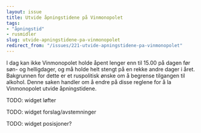 ```yaml
---
layout: issue
title: Utvide åpningstidene på Vinmonopolet
tags:
- "åpningstid"
- rusmidler
slug: utvide-apningstidene-pa-vinmonopolet
redirect_from: "/issues/221-utvide-apningstidene-pa-vinmonopolet"
---
```


I dag kan ikke Vinmonopolet holde åpent lenger enn til 15.00 på dagen før søn- og helligdager, og må holde helt stengt på en rekke andre dager i året. Bakgrunnen for dette er et ruspolitisk ønske om å begrense tilgangen til alkohol. Denne saken handler om å endre på disse reglene for å la Vinmonopolet utvide åpningstidene.

TODO: widget løfter

TODO: widget forslag/avstemninger

TODO: widget posisjoner?

